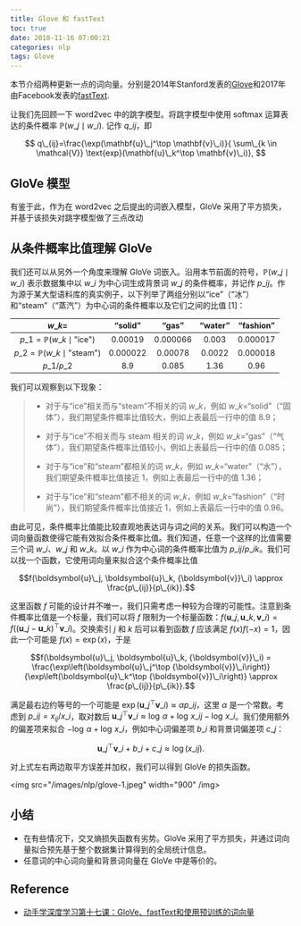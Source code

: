 ```yaml
---
title: Glove 和 fastText
toc: true
date: 2018-11-16 07:00:21
categories: nlp
tags: Glove
---
```


本节介绍两种更新一点的词向量。分别是2014年Stanford发表的[Glove](https://nlp.stanford.edu/projects/glove/)和2017年由Facebook发表的[fastText](https://fasttext.cc/).

<!-- more -->

让我们先回顾一下 word2vec 中的跳字模型。将跳字模型中使用 softmax 运算表达的条件概率 $\mathbb{P}(w\_j\mid w\_i)$. 记作 $q\_{ij}$，即

$$
q\_{ij}=\frac{\exp(\mathbf{u}\_j^\top \mathbf{v}\_i)}{ \sum\_{k \in \mathcal{V}} \text{exp}(\mathbf{u}\_k^\top \mathbf{v}\_i)},
$$

## GloVe 模型

有鉴于此，作为在 word2vec 之后提出的词嵌入模型，GloVe 采用了平方损失，并基于该损失对跳字模型做了三点改动 

## 从条件概率比值理解 GloVe

我们还可以从另外一个角度来理解 GloVe 词嵌入。沿用本节前面的符号，$\mathbb{P}(w\_j \mid w\_i)$ 表示数据集中以 $w\_i$ 为中心词生成背景词 $w\_j$ 的条件概率，并记作 $p\_{ij}$。作为源于某大型语料库的真实例子，以下列举了两组分别以“ice”（“冰”）和“steam”（“蒸汽”）为中心词的条件概率以及它们之间的比值 [1]：

|$w\_k$=|“solid”|“gas”|“water”|“fashion”|
|:--:|:--:|:--:|:--:|:--:|
|$p\_1=\mathbb{P}(w\_k\mid\text{"ice"})$|0.00019|0.000066|0.003|0.000017|
|$p\_2=\mathbb{P}(w\_k\mid\text{"steam"})$|0.000022|0.00078|0.0022|0.000018|
|$p\_1/p\_2$|8.9|0.085|1.36|0.96|

我们可以观察到以下现象：

> * 对于与“ice”相关而与“steam”不相关的词 $w\_k$，例如 $w\_k=$“solid”（“固体”），我们期望条件概率比值较大，例如上表最后一行中的值 8.9；
> 
> * 对于与“ice”不相关而与 steam 相关的词 $w\_k$，例如 $w\_k=$“gas”（“气体”），我们期望条件概率比值较小，例如上表最后一行中的值 0.085；
> 
> * 对于与“ice”和“steam”都相关的词 $w\_k$，例如 $w\_k=$“water”（“水”），我们期望条件概率比值接近 1，例如上表最后一行中的值 1.36；
> 
> * 对于与“ice”和“steam”都不相关的词 $w\_k$，例如 $w\_k=$“fashion”（“时尚”），我们期望条件概率比值接近 1，例如上表最后一行中的值 0.96。

由此可见，条件概率比值能比较直观地表达词与词之间的关系。我们可以构造一个词向量函数使得它能有效拟合条件概率比值。我们知道，任意一个这样的比值需要三个词 $w\_i$、$w\_j$ 和 $w\_k$。以 $w\_i$ 作为中心词的条件概率比值为 ${p\_{ij}}/{p\_{ik}}$。我们可以找一个函数，它使用词向量来拟合这个条件概率比值

$$f(\boldsymbol{u}\_j, \boldsymbol{u}\_k, {\boldsymbol{v}}\_i) \approx \frac{p\_{ij}}{p\_{ik}}.$$

这里函数 $f$ 可能的设计并不唯一，我们只需考虑一种较为合理的可能性。注意到条件概率比值是一个标量，我们可以将 $f$ 限制为一个标量函数：$f(\boldsymbol{u}\_j, \boldsymbol{u}\_k, {\boldsymbol{v}}\_i) = f\left((\boldsymbol{u}\_j - \boldsymbol{u}\_k)^\top {\boldsymbol{v}}\_i\right)$。交换索引 $j$ 和 $k$ 后可以看到函数 $f$ 应该满足 $f(x)f(-x)=1$，因此一个可能是 $f(x)=\exp(x)$，于是

$$f(\boldsymbol{u}\_j, \boldsymbol{u}\_k, {\boldsymbol{v}}\_i) = \frac{\exp\left(\boldsymbol{u}\_j^\top {\boldsymbol{v}}\_i\right)}{\exp\left(\boldsymbol{u}\_k^\top {\boldsymbol{v}}\_i\right)} \approx \frac{p\_{ij}}{p\_{ik}}.$$

满足最右边约等号的一个可能是 $\exp\left(\boldsymbol{u}\_j^\top {\boldsymbol{v}}\_i\right) \approx \alpha p\_{ij}$，这里 $\alpha$ 是一个常数。考虑到 $p\_{ij}=x_{ij}/x\_i$，取对数后 $\boldsymbol{u}\_j^\top {\boldsymbol{v}}\_i \approx \log\,\alpha + \log\,x\_{ij} - \log\,x\_i$。我们使用额外的偏差项来拟合 $- \log\,\alpha + \log\,x\_i$，例如中心词偏差项 $b\_i$ 和背景词偏差项 $c\_j$：

$$\boldsymbol{u}\_j^\top \boldsymbol{v}\_i + b\_i + c\_j \approx \log(x\_{ij}).$$

对上式左右两边取平方误差并加权，我们可以得到 GloVe 的损失函数。

<img src="/images/nlp/glove-1.jpeg" width="900" /img>

## 小结

- 在有些情况下，交叉熵损失函数有劣势。GloVe 采用了平方损失，并通过词向量拟合预先基于整个数据集计算得到的全局统计信息。
- 任意词的中心词向量和背景词向量在 GloVe 中是等价的。

## Reference

- [动手学深度学习第十七课：GloVe、fastText和使用预训练的词向量](https://www.youtube.com/watch?v=ioSnNLZSQq0&list=PLLbeS1kM6teJqdFzw1ICHfa4a1y0hg8Ax&index=17)

